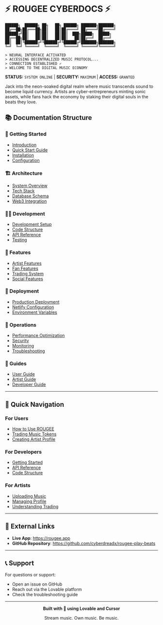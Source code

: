 # ⚡ ROUGEE CYBERDOCS ⚡

```
██████╗  ██████╗ ██╗   ██╗ ██████╗ ███████╗███████╗
██╔══██╗██╔═══██╗██║   ██║██╔════╝ ██╔════╝██╔════╝
██████╔╝██║   ██║██║   ██║██║  ███╗█████╗  █████╗  
██╔══██╗██║   ██║██║   ██║██║   ██║██╔══╝  ██╔══╝  
██║  ██║╚██████╔╝╚██████╔╝╚██████╔╝███████╗███████╗
╚═╝  ╚═╝ ╚═════╝  ╚═════╝  ╚═════╝ ╚══════╝╚══════╝

> NEURAL INTERFACE ACTIVATED
> ACCESSING DECENTRALIZED MUSIC PROTOCOL...
> CONNECTION ESTABLISHED ✓
> WELCOME TO THE DIGITAL MUSIC ECONOMY
```

**STATUS:** `SYSTEM ONLINE` | **SECURITY:** `MAXIMUM` | **ACCESS:** `GRANTED`

Jack into the neon-soaked digital realm where music transcends sound to become liquid currency. Artists are cyber-entrepreneurs minting sonic assets, while fans hack the economy by staking their digital souls in the beats they love.

## 📚 Documentation Structure

### 🚀 Getting Started
- [Introduction](./getting-started/introduction.md)
- [Quick Start Guide](./getting-started/quick-start.md)
- [Installation](./getting-started/installation.md)
- [Configuration](./getting-started/configuration.md)

### 🏗️ Architecture
- [System Overview](./architecture/overview.md)
- [Tech Stack](./architecture/tech-stack.md)
- [Database Schema](./architecture/database-schema.md)
- [Web3 Integration](./architecture/web3-integration.md)

### 👨‍💻 Development
- [Development Setup](./development/setup.md)
- [Code Structure](./development/code-structure.md)
- [API Reference](./development/api-reference.md)
- [Testing](./development/testing.md)

### 🎨 Features
- [Artist Features](./features/artist-features.md)
- [Fan Features](./features/fan-features.md)
- [Trading System](./features/trading-system.md)
- [Social Features](./features/social-features.md)

### 🚀 Deployment
- [Production Deployment](./deployment/production.md)
- [Netlify Configuration](./deployment/netlify.md)
- [Environment Variables](./deployment/environment.md)

### 🔧 Operations
- [Performance Optimization](./operations/performance.md)
- [Security](./operations/security.md)
- [Monitoring](./operations/monitoring.md)
- [Troubleshooting](./operations/troubleshooting.md)

### 📖 Guides
- [User Guide](./guides/user-guide.md)
- [Artist Guide](./guides/artist-guide.md)
- [Developer Guide](./guides/developer-guide.md)

---

## 🎯 Quick Navigation

### For Users
- [How to Use ROUGEE](./guides/user-guide.md)
- [Trading Music Tokens](./features/trading-system.md)
- [Creating Artist Profile](./guides/artist-guide.md)

### For Developers
- [Getting Started](./getting-started/quick-start.md)
- [API Reference](./development/api-reference.md)
- [Code Structure](./development/code-structure.md)

### For Artists
- [Uploading Music](./guides/artist-guide.md)
- [Managing Profile](./features/artist-features.md)
- [Understanding Trading](./features/trading-system.md)

---

## 🔗 External Links

- **Live App**: https://rougee.app
- **GitHub Repository**: https://github.com/cyberdreadx/rougee-play-beats

---

## 📞 Support

For questions or support:
- Open an issue on GitHub
- Reach out via the Lovable platform
- Check the troubleshooting guide

---

<div align="center">
  <strong>Built with 💚 using Lovable and Cursor</strong>
  
  Stream music. Own music. Be music.
</div>

